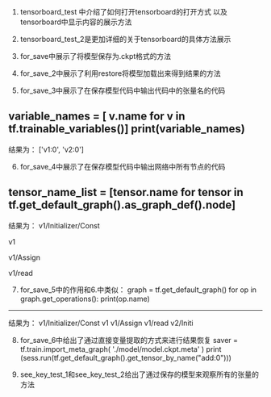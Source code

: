 1. tensorboard_test 中介绍了如何打开tensorboard的打开方式
以及tensorboard中显示内容的展示方法

2. tensorboard_test_2是更加详细的关于tensorboard的具体方法展示

3. for_save中展示了将模型保存为.ckpt格式的方法

4. for_save_2中展示了利用restore将模型加载出来得到结果的方法

5. for_save_3中展示了在保存模型代码中输出代码中的张量名的代码

variable_names = [ v.name for v in tf.trainable_variables()]
print(variable_names)
----------------------------------------------------
结果为：
['v1:0', 'v2:0']

6. for_save_4中展示了在保存模型代码中输出网络中所有节点的代码

tensor_name_list = [tensor.name for tensor in tf.get_default_graph().as_graph_def().node]
---------------------------
结果为：
v1/Initializer/Const 

v1 

v1/Assign 

v1/read 

7. for_save_5中的作用和6.中类似：
graph = tf.get_default_graph()
for op in graph.get_operations():
    print(op.name)
---------------------------
结果为：
v1/Initializer/Const
v1
v1/Assign
v1/read
v2/Initi

8. for_save_6中给出了通过直接变量提取的方式来进行结果恢复
saver = tf.train.import_meta_graph(
    './model/model.ckpt.meta'
)
    print (sess.run(tf.get_default_graph().get_tensor_by_name("add:0")))

9. see_key_test_1和see_key_test_2给出了通过保存的模型来观察所有的张量的方法